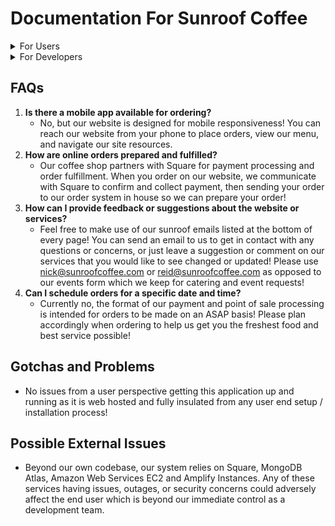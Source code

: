 # Documentation For Sunroof Coffee

<details><summary>For Users</summary>

## Features

### Events Page

- User enters name, email, and message into form fields.
- When the user presses the submit button, a notification appears at the top of the screen indicating if it was successful or not.

### Reset Password Page

- User enters new password and confirms it.
- When the user presses the "Reset Password" button, text or a notification appears to indicate if it was successful or if there was an error in the input.

### Login Page

- User enters username and password into form fields.
- When the user presses the "Login" button with incorrect credentials, a notification appears indicating the username or password is incorrect if unsuccessful.
- When the user presses the "Login" button with proper credentials, the user gets redirected to the CIMS Page.

### CIMS Page

#### Menu Items

- User can press the edit or delete button for each item, or they can press the add button.
- When the user presses the "Add Menu Item" button, a popup appears prompting them to enter a Title, Type, Description, and Price. If the "Add Item" button is pressed and all fields are completed then the item gets added to the database and the table. If the "Add Item", button is pressed but not all fields are completed, a notification appears indicating that all fields are mandatory.
- When the user presses the edit menu item button (indicated by an edit icon), a popup appears with the fields of Title, Type, Description, and Price of the given item. If the user makes an edit and presses "Save Changes" then the updates get sent to the backend and update on the table.
- When the user presses the delete menu item button (indicated by a delete icon), a popup appears confirming that the user wants to delete the item. If the "Delete" button is pressed on this popup, the item gets deleted from the database and from the table.

#### Menu Types

- User can press the edit or delete button for each type, or they can press the add button.
- When the user presses the "Add Menu Type" button, a popup appears prompting them to enter a Type and pick a color. If the "Submit" button is pressed and all fields are completed then the item gets added to the database and the table. If the "Submit", button is pressed but not all fields are completed, a notification appears indicating that all fields are mandatory.
- When the user presses the edit menu type button (indicated by an edit icon), a popup appears with the fields of Type and Color (shown by the color picker) of the given item. If the user makes an edit and presses "Submit" then the updates get sent to the backend and update on the table.
- When the user presses the delete menu type button (indicated by a delete icon), a popup appears confirming that the user wants to delete the type. If the "Delete" button is pressed on this popup, the type gets deleted from the database and from the table.

### Mobile Ordering Page

- User can press the "Add" button on any menu item
- When the "Add" button is pressed, a popup appears indicating the options that the user has for that item.
- If the user presses the "Add to Order" button and not all required fields are completed, a notification appears indicating and text indicating this appears next to all required, empty fields.
- If the user presses the "Add to Order" button and all required fields are completed, the popup disappears and the item with all modifications gets sent to the cart.

### Cart Page

- Users can press the "Continue Shopping", one of the tip options, delete, or the checkout button.
- The "Continue Shopping" button sends the user back to the mobile ordering page.
- The delete button deletes that specific menu item.
- The tip option changes the designated amount of money that the user can tip. This gets reflected on the order summary.
- The checkout button creates a popup where the user can input their name and any notes for the order. The user can then press the "Place Order" button that will send them to the pay page.

### Pay Page

- User can press the google pay, enter their card information and press pay, or enter their gift card number pay with gift card button.
- If the user presses the google pay button, the external google pay popup appears for the user to complete.
- If the user fills out their credit card information and presses pay, a backend call is made. Based on the success of the payment, the page prompts the user accordingly.
- If the user fills out their gift card information and presses pay, a backend call is made. Based on the success of the payment, the page prompts the user accordingly.

</details>
<details>
<summary>For Developers</summary>

# How to Modify/Extend Software

## Making Changes

- Changes can be made using a code editor once the repo has been cloned to your personal device. Test thoroughly, document changes, and submit for review and integration.

- Components
  -- Navigate to Sunroof-Coffee/frontend/src/assets/components
  -- Add the desired CSS and TSX files to create/update/delete desired components

- Pages
  -- Navigate to Sunroof-Coffee/frontend/src/assets/pages
  -- Add the desired CSS and TSX files to create/update/delete desired pages
  -- Adjust the routing if necessary for all pages in Sunroof-Coffee/frontend/src/assets/routing

- Page Routing
  -- The website router can be found in Sunroof-Coffee/frontend/src/App.tsx
  -- Inside App.tsx, routes include the login, cims and reset password paths as well as the other routes found in Sunroof-Coffee/frontend/src/assets/routing that utilize the Navbar and Footer
  -- Sunroof-Coffee/frontend/src/assets/routing also contain the Navbar and Footer components

- Images
  -- Add new .jpg files in Sunroof-Coffee/frontend/src/assets

**Must use Square Sandbox Credentials in env variables, these can be retrieved from square developer account**

## Compiler, Languages, Build Management, Dependencies, Automated Builds

- **Compiler/Languages**: MongoDB, Express.js, React, Node.js

- **Build Management**: Frontend: Vite, Backend: Node.js

- **Dependencies**: Refer to `package.json` files in `Sunroof-Coffee`, `Sunroof-Coffee/frontend`, and `Sunroof-Coffee/backend`.

- **Automated Builds**:

  - `install-server`: `cd backend && npm install`

  - `start-server`: `cd backend && node app.js`

  - `install-frontend`: `cd frontend && npm install`

  - `build-frontend`: `cd frontend && npm run build`

  - `start-frontend`: `cd frontend && npm run dev`

## Backlog / Bug Lists

- Backlogs/Bug Lists are managed on [Jira](https://sunroof-coffee.atlassian.net/jira/software/projects/SCRUM/boards/1/backlog).

- Email dev@sunroofcoffee.com or patrick.swiger@att.net for creds and access

- No major issues regarding migrating to better resources or versions.

## Styling

- Use camel case for functions and variable names.

- Use Prettier for code formatting

- Use kebab case for endpoints.

## Automated Testing

- Utilizes Jest and SuperTest.

- Navigate to the backend directory: `Sunroof-Coffee/backend`.

- Run the following command: `npm test`.

- Utilizes a separate test database named TestDB, which mimics the current one.

- Test file location: `Sunroof-Coffee/backend/test/menu.test.js`.

## Cloud Deployment

The three tiers of the application are hosted as follows:

- Database: MongoDB Atlas Cloud Hosting free tier (m0). The backend is connected to the database through the connection string in the environment variables.
- Backend: AWS EC2 instance. The actual backend is ran as a systemd job to allow it to accept requests even if no active terminal is open. Several scripts were written and stored in the EC2 that allow easy updating from the git repository. They are detailed in the following section.
- Frontend: AWS Amplify instance. This instance automatically rebuilds and deploys upon new commits to main. Environment variables contain the api connection string.

# How to Install

To run the site locally on your machine, you must recreate the entire tech stack. This includes the frontend, backend, and database.

## Required Software

- MongoDB, version 6.0.2 or latest
- MongoDB Compass, version 1.43.2 or latest
- Node JS, version 18.14.2 or latest
- NPM, version 9.5.0 or latest
- An IDE or text editor

## Deploying the application locally

1. Clone the provided repository at the desired location, and open the directory in your editor
2. In mongodb compass, add the 4 different data types to your local mongodb instance, and copy and paste the connection string/URI to the "MONGODB_URI" variable in the .env file in the backend directory
3. Run the following commands from the root of the repo:

- npm run install-server
- npm run install-frontend

4. Create a split terminal. Navigate the first one to the backend, and run the following command:

- npm run dev

5. Navigate the second to the frontend directory and run the following command:

- npm run dev.

6. Ensure that the port in the backend deploys onto is port 5000. If not, edit the PORT variable in backend/.env
7. Ensure the variable VITE_API_CONNECTION in frontend/.env points to port 5000.

## External Resources Used

- Square for payment handling in mobile ordering
- AWS EC2 for cloud hosting of backend
- AWS Amplify instance for serverless hosting of frontend
- MongoDB Atlas for cloud hosting of database

# Backend functions and endpoints

### Send Event Email

Send an email for an event.

#### Endpoint

`POST /send-email`

#### Request Body

- `firstName` (string): First name of the recipient.
- `lastName` (string): Last name of the recipient.
- `email` (string): Email address of the recipient.
- `message` (string): Message to include in the email.

#### Responses

- 200 OK: Email sent successfully.
- 400 Bad Request: If there is an issue sending the email.

#### Example Request

jsonCopy code

`{
  "firstName": "John",
  "lastName": "Doe",
  "email": "john.doe@example.com",
  "message": "Join us for our event!"
}`

#### Links

The response is sent to the Events Page. The Events Page displays a notification on screen indicating the success of the response.

---

### Send Forgot Password Email

Send an email for resetting a forgotten password.

#### Endpoint

`POST /forgot-password`

#### Responses

- 200 OK: Email sent successfully.
- 400 Bad Request: If there is an issue sending the email.

#### Links

The response is sent to the Login Page. The Login Page displays a notification on screen indicating the success of the response.

---

### Reset Password Attempt

Verify and validate a reset password token.

#### Endpoint

`POST /reset-password-attempt`

#### Request Body

- `token` (string): The reset password token.

#### Responses

- 200 OK: Token is valid.
- 400 Bad Request: If the token is missing, invalid, or expired.

#### Links

The user will be prompted that the password is being reset and that they will be redirected when it is done.

---

### Update Admin Password

Update the password for an admin account.

#### Endpoint

`POST /update-admin`

#### Request Body

- `username` (string): The username of the admin account.
- `password` (string): The new password for the admin account.

#### Responses

- 200 OK: Update successful.
- 400 Bad Request: If the username is invalid.
- 500 Internal Server Error: If there is an error updating the password.

#### Links

The response is sent to the Reset Password Page. The Reset Password Page displays a notification on screen indicating the success of the response.

---

### Login Attempt

Attempt to log in with a username and password.

#### Endpoint

`POST /login-attempt`

#### Request Body

- `username` (string): The username to log in with.
- `password` (string): The password to log in with.

#### Responses

- 200 OK: Login successful.
- 400 Bad Request: If the credentials are invalid.
- 500 Internal Server Error: If there is an error logging in.

#### Links

The response is sent to the Login Page. The Login Page displays a notification on screen indicating the success of the response.

## API Endpoint: Get Menu Items

- **URL:** `/menuItems`
- **Method:** `GET`
- **Description:** Retrieves all menu items from the database.
- **Authorization:** Not required.

### Request

- **Parameters:** None
- **Headers:** None

### Response

- **Status:** `200 OK`
- **Content Type:** `application/json`

#### Success Response

- **Status Code:** `200`
- **Content:**

```json
{
  "message": [
    // Array of menu items retrieved from the database
  ]
}
```

## API Endpoint: Get Featured Menu Items

- **URL:** `/featured`
- **Method:** `GET`
- **Description:** Retrieves featured menu items from the database based on their type ID.
- **Authorization:** Not required.

### Request

- **Parameters:** None
- **Headers:** None

### Response

- **Status:** `200 OK`
- **Content Type:** `application/json`

#### Success Response

- **Status Code:** `200`
- **Content:**

```json
{
  "featured": [
    // Array of featured menu items retrieved from the database
  ]
}
```

## CRUD Menu Item API Calls

### Endpoint: Create Menu Item

- **URL:** `/create-menu-item`
- **Method:** `POST`
- **Description:** Creates a new menu item.
- **Authorization:** Required.

#### Request Body

- `type` (string): Type of the menu item.
- `typeId` (string): Type ID of the menu item.
- `description` (string): Description of the menu item.
- `title` (string): Title of the menu item.
- `price` (number): Price of the menu item.
- `image` (string): Image URL of the menu item.
- `mobileOrdering` (boolean): Flag indicating mobile ordering availability.

#### Response

- **Status:** `200 OK` or `400 Bad Request`
- **Content Type:** `application/json`

#### Success Response

- **Status Code:** `200`
- **Content:** JSON object containing the created menu item.

#### Error Response

- **Status Code:** `400`
- **Content:** Indicates that an error occurred during menu item creation.

### Endpoint: Update Menu Item

- **URL:** `/update-menu-item`
- **Method:** `POST`
- **Description:** Updates an existing menu item.
- **Authorization:** Required.

#### Request Body

- `id` (string): ID of the menu item to be updated.
- `type` (string): Type of the menu item.
- `typeId` (string): Type ID of the menu item.
- `description` (string): Description of the menu item.
- `title` (string): Title of the menu item.
- `price` (number): Price of the menu item.
- `image` (string): Image URL of the menu item.
- `mobileOrdering` (boolean): Flag indicating mobile ordering availability.

#### Response

- **Status:** `200 OK` or `400 Bad Request`
- **Content Type:** `application/json`

#### Success Response

- **Status Code:** `200`
- **Content:** JSON object containing the updated menu item.

#### Error Response

- **Status Code:** `400`
- **Content:** Indicates that an error occurred during menu item update or menu item not found.

### Endpoint: Delete Menu Item

- **URL:** `/delete-menu-item`
- **Method:** `POST`
- **Description:** Deletes a menu item.
- **Authorization:** Required.

#### Request Body

- `id` (string): ID of the menu item to be deleted.

#### Response

- **Status:** `200 OK` or `400 Bad Request`
- **Content Type:** `application/json`

#### Success Response

- **Status Code:** `200`
- **Content:** JSON object containing the deleted menu item.

#### Error Response

- **Status Code:** `400`
- **Content:** Indicates that an error occurred during menu item deletion or menu item not found.

## Express Middleware: Serve Static Files

- **Description:** Serves static files from the specified directory.
- **Middleware:** `express.static(__dirname + "/public")`
- **Directory:** `/public`

## Environment Configuration

- **Environment Variable:** `SQ_ENVIRONMENT`
- **Description:** Specifies the environment for Square API requests.
- **Supported Values:** `production`, `sandbox`

## Square API Configuration

- **Base URL (Production):** `https://connect.squareup.com`
- **Base URL (Sandbox):** `https://connect.squareupsandbox.com`
- **Client Configuration:** Configures Square default client based on the environment.
- **OAuth API Instance:** Configures Square OAuth API instance for authorization.

## OAuth Scopes

- **Description:** Defines the scopes required for OAuth authorization.
- **Scopes:**
  - `ITEMS_READ`
  - `MERCHANT_PROFILE_READ`
  - `PAYMENTS_WRITE_ADDITIONAL_RECIPIENTS`
  - `PAYMENTS_WRITE`
  - `PAYMENTS_READ`
  - `ORDERS_WRITE`
  - `ORDERS_READ`

## Endpoint: Request OAuth Token

- **URL:** `/request_token`
- **Method:** `GET`
- **Description:** Serves the link for merchants to authorize the application.
- **Cookies:** Sets the `Auth_State` cookie for protection against cross-site request forgery.
- **Response:** Renders an authorization link for merchants to click.

## Endpoint: Refresh OAuth Token

- **URL:** `/refresh_token`
- **Method:** `GET`
- **Description:** Refreshes OAuth token using the refresh token obtained during authorization.
- **Response:** Sends a success message upon successful token refresh.

## Endpoint: OAuth Callback

- **URL:** `/callback`
- **Method:** `GET`
- **Description:** Handles Square's redirect to the application's redirect URL after authorization.
- **Parameters:**
  - `state`: The Auth State set in `/request_token`.
  - `response_type`: The type of response; should be "code".
  - `code`: The authorization code returned after authorization.
- **Response:** Renders appropriate messages based on the authorization result.

## Endpoint: Create Order

- **URL:** `/create-order`
- **Method:** `POST`
- **Description:** Creates a new order with the specified items and details.
- **Authorization:** Required.

### Request

- **Body Parameters:**
  - `name` (string): Recipient's name for the order.
  - `notes` (string): Additional notes for the order.
  - `items` (JSON array): Array of items to be included in the order.
    - `itemQuantity` (number): Quantity of the item.
    - `variationID` (string): ID of the item variation.
    - `modifiers` (array): Array of modifiers for the item.
      - `catalogObjectId` (string): ID of the modifier.

### Response

- **Status:** `200 OK` or `400 Bad Request`
- **Content Type:** `text/plain`

#### Success Response

- **Status Code:** `200`
- **Content:** ID of the created order.

#### Error Response

- **Status Code:** `400`
- **Content:** Indicates that the request failed and should be retried.

## Endpoint: Pay Order

- **URL:** `/pay-order`
- **Method:** `POST`
- **Description:** Processes payment for the specified order using the provided payment token.
- **Authorization:** Required.

### Request

- **Body Parameters:**
  - `orderId` (string): ID of the order to be paid.
  - `tip` (number): Tip amount for the payment.
  - `sourceId` (string): Payment token (e.g., card nonce) for processing the payment.

### Response

- **Status:** `200 OK`, `201 Created`, or `400 Bad Request`
- **Content Type:** `application/json`

#### Success Response

- **Status Code:** `200` or `201`
- **Content:** JSON object containing the payment status.

#### Error Response

- **Status Code:** `400`
- **Content:** Error message indicating the reason for the failure.

## Endpoint: Get Order Total

- **URL:** `/get-order-total`
- **Method:** `POST`
- **Description:** Retrieves the total amount of the specified order, considering any tendered amounts.
- **Authorization:** Required.

### Request

- **Body Parameters:**
  - `orderId` (string): ID of the order to retrieve the total amount.

### Response

- **Status:** `200 OK` or `400 Bad Request`
- **Content Type:** `text/plain`

#### Success Response

- **Status Code:** `200`
- **Content:** Total amount of the order as a string.

#### Error Response

- **Status Code:** `400`
- \*\*

## Endpoint: Get Mobile Ordering Menu

- **URL:** `/get-mobile-ordering-menu`
- **Method:** `GET`
- **Description:** Retrieves the mobile ordering menu with categories and items.
- **Authorization:** Required.

### Response

- **Status:** `200 OK` or `400 Bad Request`
- **Content Type:** `application/json`

#### Success Response

- **Status Code:** `200`
- **Content:** JSON object containing categories and their associated items.

#### Error Response

- **Status Code:** `400`
- **Content:** Indicates that the request failed and should be retried.

## Function: buildMod

- **Description:** Builds an array of modifiers for an item.
- **Parameters:**
  - `modifiers` (array): Array of modifier objects.
- **Returns:** Array of modifier objects with catalog object ID, name, and price.

## Function: buildModList

- **Description:** Builds a modifier list object with name, selection type, and modifiers.
- **Parameters:**
  - `modList` (object): Modifier list object.
- **Returns:** Modifier list object with name, selection type, and modifiers array.

## Endpoint: Get Mobile Ordering Item

- **URL:** `/get-mobile-ordering-item`
- **Method:** `POST`
- **Description:** Retrieves details of a mobile ordering item, including modifiers.
- **Authorization:** Required.

### Request

- **Body Parameters:**
  - `objectId` (string): ID of the catalog object representing the item.

### Response

- **Status:** `200 OK` or `400 Bad Request`
- **Content Type:** `application/json`

#### Success Response

- **Status Code:** `200`
- **Content:** JSON object containing details of the item, including modifiers.

#### Error Response

- **Status Code:** `400`
- **Content:** Indicates that the request failed and should be retried.

## Function: getItemPrice

- **Description:** Calculates the total price of an item including modifiers.
- **Parameters:**
  - `itemPrice` (number): Base price of the item.
  - `modifiers` (array): Array of modifier objects.
- **Returns:** Total price of the item including modifiers.

## Function: buildModCart

- **Description:** Builds an array of modifiers for the cart items.
- **Parameters:**
  - `modifiers` (array): Array of modifier objects.
- **Returns:** Array of modifier objects with name and price.

## Endpoint: Get Mobile Ordering Cart

- **URL:** `/get-mobile-ordering-cart`
- **Method:** `POST`
- **Description:** Retrieves the mobile ordering cart items with details, including modifiers.
- **Authorization:** Required.

### Request

- **Body Parameters:**
  - `object` (array): Array of objects representing cart items.
    - `itemID` (string): ID of the catalog object representing the item.
    - `itemQuantity` (number): Quantity of the item in the cart.
    - `modifiers` (array): Array of modifier object IDs associated with the item.

### Response

- **Status:** `200 OK` or `400 Bad Request`
- **Content Type:** `application/json`

#### Success Response

- **Status Code:** `200`
- **Content:** JSON object containing details of the cart items, including modifiers and total price.

#### Error Response

- **Status Code:** `400`
- **Content:** Indicates that the request failed and should be retried.

## Endpoint: Get Featured Items

- **URL:** `/get-featured-items`
- **Method:** `GET`
- **Description:** Retrieves a list of featured items with their names, descriptions, and image URLs.
- **Authorization:** Required.

### Response

- **Status:** `200 OK` or `400 Bad Request`
- **Content Type:** `application/json`

#### Success Response

- **Status Code:** `200`
- **Content:** JSON array containing details of featured items including name, description, and image URL.

#### Error Response

- **Status Code:** `400`
- **Content:** Indicates that there was an error while retrieving featured items.

</details>

## FAQs

1. **Is there a mobile app available for ordering?**
   - No, but our website is designed for mobile responsiveness! You can reach our website from your phone to place orders, view our menu, and navigate our site resources.
2. **How are online orders prepared and fulfilled?**
   - Our coffee shop partners with Square for payment processing and order fulfillment. When you order on our website, we communicate with Square to confirm and collect payment, then sending your order to our order system in house so we can prepare your order!
3. **How can I provide feedback or suggestions about the website or services?**
   - Feel free to make use of our sunroof emails listed at the bottom of every page! You can send an email to us to get in contact with any questions or concerns, or just leave a suggestion or comment on our services that you would like to see changed or updated! Please use nick@sunroofcoffee.com or reid@sunroofcoffee.com as opposed to our events form which we keep for catering and event requests!
4. **Can I schedule orders for a specific date and time?**
   - Currently no, the format of our payment and point of sale processing is intended for orders to be made on an ASAP basis! Please plan accordingly when ordering to help us get you the freshest food and best service possible!

## Gotchas and Problems

- No issues from a user perspective getting this application up and running as it is web hosted and fully insulated from any user end setup / installation process!

## Possible External Issues

- Beyond our own codebase, our system relies on Square, MongoDB Atlas, Amazon Web Services EC2 and Amplify Instances. Any of these services having issues, outages, or security concerns could adversely affect the end user which is beyond our immediate control as a development team.
